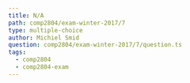 ```yaml
---
title: N/A
path: comp2804/exam-winter-2017/7
type: multiple-choice
author: Michiel Smid
question: comp2804/exam-winter-2017/7/question.ts
tags:
  - comp2804
  - comp2804-exam
---
```

